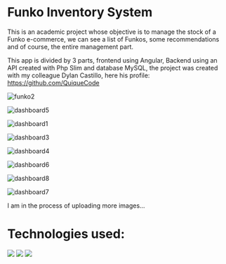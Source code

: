 # Funko Inventory System
This is an academic project whose objective is to manage the stock of a Funko e-commerce, we can see a list of Funkos, some recommendations and of course, the entire management part.

This app is divided by 3 parts, frontend using Angular, Backend using an API created with Php Slim and database MySQL, the project was created with my colleague Dylan Castillo, here his profile: https://github.com/QuiqueCode

![funko2](https://github.com/diegoTech14/funkoCommerce/assets/85724318/961c47fc-4e34-4a34-b03a-28e635c46c9e)

![dashboard5](https://github.com/diegoTech14/funkoCommerce/assets/85724318/2cd54472-fee9-4816-82e5-c55dc2554adc)

![dashboard1](https://github.com/diegoTech14/funkoCommerce/assets/85724318/4f521def-089f-4946-af89-fdd5707662c1)

![dashboard3](https://github.com/diegoTech14/funkoCommerce/assets/85724318/08cf8054-5dd8-481f-9a64-4510cf56bc66)

![dashboard4](https://github.com/diegoTech14/funkoCommerce/assets/85724318/a4e00549-eba8-4f7a-a9d4-d943342bd033)

![dashboard6](https://github.com/diegoTech14/funkoCommerce/assets/85724318/2375c49d-81e5-46d3-bc1e-8d27080373a9)

![dashboard8](https://github.com/diegoTech14/funkoCommerce/assets/85724318/3386acc5-3361-4b4b-8fa0-5f28eca62cad)

![dashboard7](https://github.com/diegoTech14/funkoCommerce/assets/85724318/8e592400-b07a-4491-8121-57683e8d0689)

I am in the process of uploading more images...

# Technologies used:
<img src="https://img.shields.io/badge/Angular-DD0031?style=for-the-badge&logo=angular&logoColor=white">
<img src="https://img.shields.io/badge/PHP-777BB4?style=for-the-badge&logo=php&logoColor=white">
<img src="https://img.shields.io/badge/MySQL-005C84?style=for-the-badge&logo=mysql&logoColor=white">
